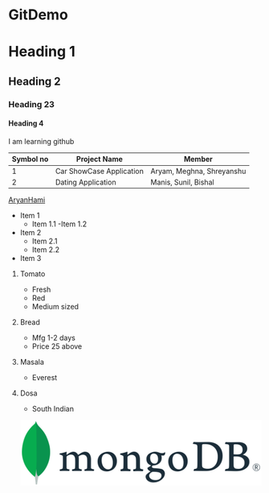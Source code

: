 # GitDemo

# Heading 1
## Heading 2
### Heading 23
#### Heading 4

I am learning github

|Symbol no| Project Name| Member|
|---|---|---|
|1|Car ShowCase Application|Aryam, Meghna, Shreyanshu|
|2|Dating Application|Manis, Sunil, Bishal|
[AryanHami](https://github.com/account)


- Item 1
     - Item 1.1
     -Item 1.2
- Item 2
    - Item 2.1
    - Item 2.2
- Item 3


1. Tomato
    - Fresh
    - Red
    - Medium sized
2. Bread
    - Mfg 1-2 days
    - Price 25 above
3. Masala
    - Everest
4. Dosa
    - South Indian
    
    ![](image-1.png)